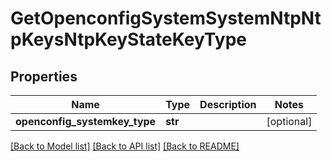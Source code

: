 # GetOpenconfigSystemSystemNtpNtpKeysNtpKeyStateKeyType

## Properties
Name | Type | Description | Notes
------------ | ------------- | ------------- | -------------
**openconfig_systemkey_type** | **str** |  | [optional] 

[[Back to Model list]](../README.md#documentation-for-models) [[Back to API list]](../README.md#documentation-for-api-endpoints) [[Back to README]](../README.md)


